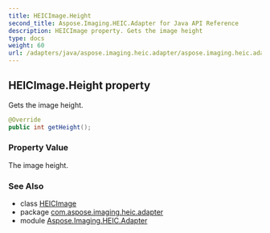 ```yaml
---
title: HEICImage.Height
second_title: Aspose.Imaging.HEIC.Adapter for Java API Reference
description: HEICImage property. Gets the image height
type: docs
weight: 60
url: /adapters/java/aspose.imaging.heic.adapter/aspose.imaging.heic.adapter/heicimage/height/
---
```

## HEICImage.Height property

Gets the image height.

```java
@Override
public int getHeight();
```

### Property Value

The image height.

### See Also

* class [HEICImage](../)
* package [com.aspose.imaging.heic.adapter](../../../aspose.imaging.heic.adapter/)
* module [Aspose.Imaging.HEIC.Adapter](../../../)


